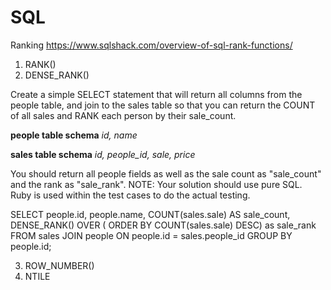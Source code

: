 # SQL
Ranking
https://www.sqlshack.com/overview-of-sql-rank-functions/
1. RANK()
2. DENSE_RANK()

Create a simple SELECT statement that will return all columns from the people table, and join to the sales table so that you can return the COUNT of all sales and RANK each person by their sale_count.

**people table schema**
_id, name_

**sales table schema**
_id, people_id, sale, price_

You should return all people fields as well as the sale count as "sale_count" and the rank as "sale_rank".
NOTE: Your solution should use pure SQL. Ruby is used within the test cases to do the actual testing.

SELECT people.id, people.name,
      COUNT(sales.sale) AS sale_count,
      DENSE_RANK() OVER ( ORDER BY COUNT(sales.sale) DESC) as sale_rank
FROM sales
JOIN people ON people.id = sales.people_id
GROUP BY people.id;


3. ROW_NUMBER()
4. NTILE
